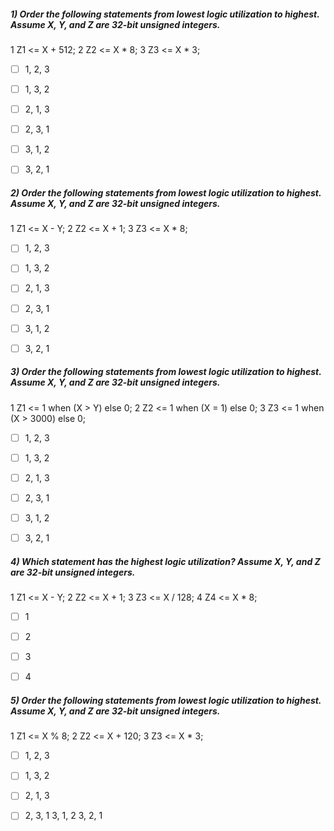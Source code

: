 ##### 1) Order the following statements from lowest logic utilization to highest. Assume X, Y, and Z are 32-bit unsigned integers.
1 Z1 <= X + 512;
2 Z2 <= X * 8;
3 Z3 <= X * 3;


- [ ] 1, 2, 3
- [ ] 1, 3, 2
- [ ] 2, 1, 3
- [ ] 2, 3, 1
- [ ] 3, 1, 2
- [ ] 3, 2, 1



##### 2) Order the following statements from lowest logic utilization to highest. Assume X, Y, and Z are 32-bit unsigned integers.
1 Z1 <= X - Y;
2 Z2 <= X + 1;
3 Z3 <= X * 8;

- [ ] 1, 2, 3
- [ ] 1, 3, 2
- [ ] 2, 1, 3
- [ ] 2, 3, 1
- [ ] 3, 1, 2
- [ ] 3, 2, 1


##### 3) Order the following statements from lowest logic utilization to highest. Assume X, Y, and Z are 32-bit unsigned integers.
1 Z1 <= 1 when (X > Y) else 0;
2 Z2 <= 1 when (X = 1) else 0;
3 Z3 <= 1 when (X > 3000) else 0;

- [ ] 1, 2, 3
- [ ] 1, 3, 2
- [ ] 2, 1, 3
- [ ] 2, 3, 1
- [ ] 3, 1, 2
- [ ] 3, 2, 1


##### 4) Which statement has the highest logic utilization? Assume X, Y, and Z are 32-bit unsigned integers.
1 Z1 <= X - Y;
2 Z2 <= X + 1;
3 Z3 <= X / 128;
4 Z4 <= X * 8;


- [ ] 1
- [ ] 2
- [ ] 3
- [ ] 4



##### 5) Order the following statements from lowest logic utilization to highest. Assume X, Y, and Z are 32-bit unsigned integers.
1 Z1 <= X % 8;
2 Z2 <= X + 120;
3 Z3 <= X * 3;


- [ ] 1, 2, 3
- [ ] 1, 3, 2
- [ ] 2, 1, 3
- [ ] 2, 3, 1
3, 1, 2
3, 2, 1


